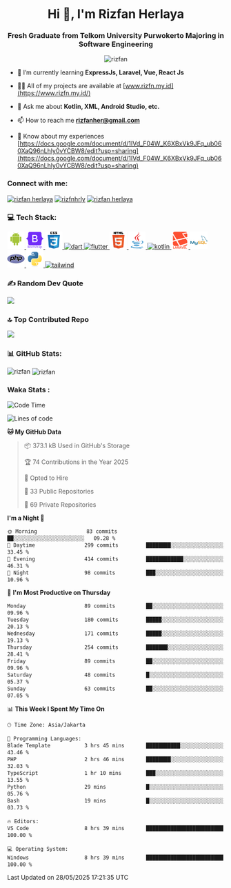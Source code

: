 <h1 align="center">Hi 👋, I'm Rizfan Herlaya</h1>
<h3 align="center">Fresh Graduate from Telkom University Purwokerto Majoring in Software Engineering</h3>

<p align="center"> <img src="https://komarev.com/ghpvc/?username=rizfan&label=Profile%20views&color=0e75b6&style=flat" alt="rizfan" /> </p>

- 🌱 I’m currently learning **ExpressJs, Laravel, Vue, React Js**

- 👨‍💻 All of my projects are available at [www.rizfn.my.id](https://www.rizfn.my.id/)

- 💬 Ask me about **Kotlin, XML, Android Studio, etc.**

- 📫 How to reach me **rizfanher@gmail.com**

- 📄 Know about my experiences [https://docs.google.com/document/d/1IVd_F04W_K6XBxVk9JFq_ub060XaQ96nLhly0vYCBW8/edit?usp=sharing](https://docs.google.com/document/d/1IVd_F04W_K6XBxVk9JFq_ub060XaQ96nLhly0vYCBW8/edit?usp=sharing)

<h3 align="left">Connect with me:</h3>
<p align="left">
<a href="https://linkedin.com/in/rizfan_herlaya" target="blank"><img align="center" src="https://raw.githubusercontent.com/rahuldkjain/github-profile-readme-generator/master/src/images/icons/Social/linked-in-alt.svg" alt="rizfan herlaya" height="30" width="40" /></a>
<a href="https://instagram.com/rizfnhrly" target="blank"><img align="center" src="https://raw.githubusercontent.com/rahuldkjain/github-profile-readme-generator/master/src/images/icons/Social/instagram.svg" alt="rizfnhrly" height="30" width="40" /></a>
<a href="https://www.youtube.com/c/rizfan herlaya" target="blank"><img align="center" src="https://raw.githubusercontent.com/rahuldkjain/github-profile-readme-generator/master/src/images/icons/Social/youtube.svg" alt="rizfan herlaya" height="30" width="40" /></a>
</p>

### 💻 Tech Stack:
<p align="left"> <a href="https://developer.android.com" target="_blank" rel="noreferrer"> <img src="https://raw.githubusercontent.com/devicons/devicon/master/icons/android/android-original-wordmark.svg" alt="android" width="40" height="40"/> </a> <a href="https://getbootstrap.com" target="_blank" rel="noreferrer"> <img src="https://raw.githubusercontent.com/devicons/devicon/master/icons/bootstrap/bootstrap-plain-wordmark.svg" alt="bootstrap" width="40" height="40"/> </a> <a href="https://www.w3schools.com/css/" target="_blank" rel="noreferrer"> <img src="https://raw.githubusercontent.com/devicons/devicon/master/icons/css3/css3-original-wordmark.svg" alt="css3" width="40" height="40"/> </a> <a href="https://dart.dev" target="_blank" rel="noreferrer"> <img src="https://www.vectorlogo.zone/logos/dartlang/dartlang-icon.svg" alt="dart" width="40" height="40"/> </a> <a href="https://flutter.dev" target="_blank" rel="noreferrer"> <img src="https://www.vectorlogo.zone/logos/flutterio/flutterio-icon.svg" alt="flutter" width="40" height="40"/> </a> <a href="https://www.w3.org/html/" target="_blank" rel="noreferrer"> <img src="https://raw.githubusercontent.com/devicons/devicon/master/icons/html5/html5-original-wordmark.svg" alt="html5" width="40" height="40"/> </a> <a href="https://www.java.com" target="_blank" rel="noreferrer"> <img src="https://raw.githubusercontent.com/devicons/devicon/master/icons/java/java-original.svg" alt="java" width="40" height="40"/> </a> <a href="https://kotlinlang.org" target="_blank" rel="noreferrer"> <img src="https://www.vectorlogo.zone/logos/kotlinlang/kotlinlang-icon.svg" alt="kotlin" width="40" height="40"/> </a> <a href="https://laravel.com/" target="_blank" rel="noreferrer"> <img src="https://raw.githubusercontent.com/devicons/devicon/master/icons/laravel/laravel-plain-wordmark.svg" alt="laravel" width="40" height="40"/> </a> <a href="https://www.mysql.com/" target="_blank" rel="noreferrer"> <img src="https://raw.githubusercontent.com/devicons/devicon/master/icons/mysql/mysql-original-wordmark.svg" alt="mysql" width="40" height="40"/> </a> <a href="https://www.php.net" target="_blank" rel="noreferrer"> <img src="https://raw.githubusercontent.com/devicons/devicon/master/icons/php/php-original.svg" alt="php" width="40" height="40"/> </a> <a href="https://www.python.org" target="_blank" rel="noreferrer"> <img src="https://raw.githubusercontent.com/devicons/devicon/master/icons/python/python-original.svg" alt="python" width="40" height="40"/> </a> <a href="https://tailwindcss.com/" target="_blank" rel="noreferrer"> <img src="https://www.vectorlogo.zone/logos/tailwindcss/tailwindcss-icon.svg" alt="tailwind" width="40" height="40"/> </a> </p>


### ✍️ Random Dev Quote
![](https://quotes-github-readme.vercel.app/api?type=horizontal&theme=radical)

### 🔝 Top Contributed Repo
![](https://github-contributor-stats.vercel.app/api?username=Rizfan&limit=5&theme=radical&combine_all_yearly_contributions=true)

### 📊 GitHub Stats:
<p><img align="left" src="https://github-readme-stats.vercel.app/api/top-langs?username=rizfan&show_icons=true&locale=en&layout=compact" alt="rizfan" /></p>

<p>&nbsp;<img align="center" src="https://github-readme-stats.vercel.app/api?username=rizfan&show_icons=true&locale=en" alt="rizfan" /></p>


### Waka Stats :
<!--START_SECTION:waka-->
![Code Time](http://img.shields.io/badge/Code%20Time-671%20hrs%2031%20mins-blue)

![Lines of code](https://img.shields.io/badge/From%20Hello%20World%20I%27ve%20Written-7.7%20million%20lines%20of%20code-blue)

**🐱 My GitHub Data** 

> 📦 373.1 kB Used in GitHub's Storage 
 > 
> 🏆 74 Contributions in the Year 2025
 > 
> 💼 Opted to Hire
 > 
> 📜 33 Public Repositories 
 > 
> 🔑 69 Private Repositories 
 > 
**I'm a Night 🦉** 

```text
🌞 Morning                83 commits          ██░░░░░░░░░░░░░░░░░░░░░░░   09.28 % 
🌆 Daytime                299 commits         ████████░░░░░░░░░░░░░░░░░   33.45 % 
🌃 Evening                414 commits         ████████████░░░░░░░░░░░░░   46.31 % 
🌙 Night                  98 commits          ███░░░░░░░░░░░░░░░░░░░░░░   10.96 % 
```
📅 **I'm Most Productive on Thursday** 

```text
Monday                   89 commits          ██░░░░░░░░░░░░░░░░░░░░░░░   09.96 % 
Tuesday                  180 commits         █████░░░░░░░░░░░░░░░░░░░░   20.13 % 
Wednesday                171 commits         █████░░░░░░░░░░░░░░░░░░░░   19.13 % 
Thursday                 254 commits         ███████░░░░░░░░░░░░░░░░░░   28.41 % 
Friday                   89 commits          ██░░░░░░░░░░░░░░░░░░░░░░░   09.96 % 
Saturday                 48 commits          █░░░░░░░░░░░░░░░░░░░░░░░░   05.37 % 
Sunday                   63 commits          ██░░░░░░░░░░░░░░░░░░░░░░░   07.05 % 
```


📊 **This Week I Spent My Time On** 

```text
🕑︎ Time Zone: Asia/Jakarta

💬 Programming Languages: 
Blade Template           3 hrs 45 mins       ███████████░░░░░░░░░░░░░░   43.46 % 
PHP                      2 hrs 46 mins       ████████░░░░░░░░░░░░░░░░░   32.03 % 
TypeScript               1 hr 10 mins        ███░░░░░░░░░░░░░░░░░░░░░░   13.55 % 
Python                   29 mins             █░░░░░░░░░░░░░░░░░░░░░░░░   05.76 % 
Bash                     19 mins             █░░░░░░░░░░░░░░░░░░░░░░░░   03.73 % 

🔥 Editors: 
VS Code                  8 hrs 39 mins       █████████████████████████   100.00 % 

💻 Operating System: 
Windows                  8 hrs 39 mins       █████████████████████████   100.00 % 
```


 Last Updated on 28/05/2025 17:21:35 UTC
<!--END_SECTION:waka-->
